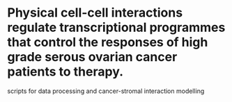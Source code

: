 # Physical cell-cell interactions regulate transcriptional programmes that control the responses of high grade serous ovarian cancer patients to therapy.
scripts for data processing and cancer-stromal interaction modelling
